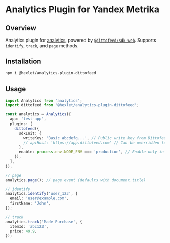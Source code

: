 # Analytics Plugin for Yandex Metrika

## Overview

Analytics plugin for [analytics](https://github.com/DavidWells/analytics), powered by [`@dittofeed/sdk-web`](https://www.npmjs.com/package/@dittofeed/sdk-web).
Supports `identify`, `track`, and `page` methods.


## Installation
```bash
npm i @hexlet/analytics-plugin-dittofeed
```

## Usage

```ts
import Analytics from 'analytics';
import dittofeed from '@hexlet/analytics-plugin-dittofeed';

const analytics = Analytics({
  app: 'test-app',
  plugins: [
    dittofeed({
      sdkInit: {
        writeKey: 'Basic abcdefg...', // Public write key from Dittofeed dashboard
        // apiHost: 'https://app.dittofeed.com' // Can be overridden for self-host
      },
      enable: process.env.NODE_ENV === 'production', // Enable only in production
    }),
  ],
});

// page
analytics.page(); // page event (defaults with document.title)

// identify
analytics.identify('user_123', {
  email: 'user@example.com',
  firstName: 'John',
});

// track
analytics.track('Made Purchase', {
  itemId: 'abc123',
  price: 49.9,
});
```
